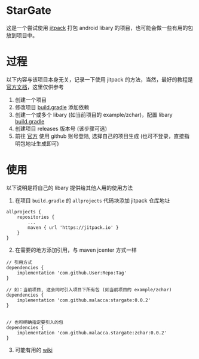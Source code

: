 # StarGate

这是一个尝试使用 [jitpack](https://jitpack.io/) 打包 android libary 的项目，也可能会做一些有用的包放到项目中。

# 过程

以下内容与该项目本身无关，记录一下使用 jitpack 的方法，当然，最好的教程是 [官方文档](https://jitpack.io/docs/)，这里仅供参考

1. 创建一个项目
2. 修改项目 [build.gradle](build.gradle#L12) 添加依赖
3. 创建一个或多个 libary (如当前项目的 example/zchar)，配置 libary [build.gradle](sample/build.gradle#L3)
4. 创建项目 releases 版本号 (该步骤可选)
5. 前往 [官方](https://jitpack.io/) 使用 github 账号登陆, 选择自己的项目生成 (也可不登录，直接指明包地址生成即可)


# 使用

以下说明是将自己的 libary 提供给其他人用的使用方法

1. 在项目 `build.gradle` 的 `allprojects` 代码块添加 jitpack 仓库地址

```
allprojects {
    repositories {
        ...
        maven { url 'https://jitpack.io' }
    }
}
```


2. 在需要的地方添加引用，与 maven jcenter 方式一样


```
// 引用方式
dependencies {
    implementation 'com.github.User:Repo:Tag'
}

// 如：当前项目, 这会同时引入项目下所有包 (如当前项目的 example/zchar)
dependencies {
    implementation 'com.github.malacca:stargate:0.0.2'
}


// 也可明确指定要引入的包
dependencies {
    implementation 'com.github.malacca.stargate:zchar:0.0.2'
}
```

3. 可能有用的 [wiki](./wiki)